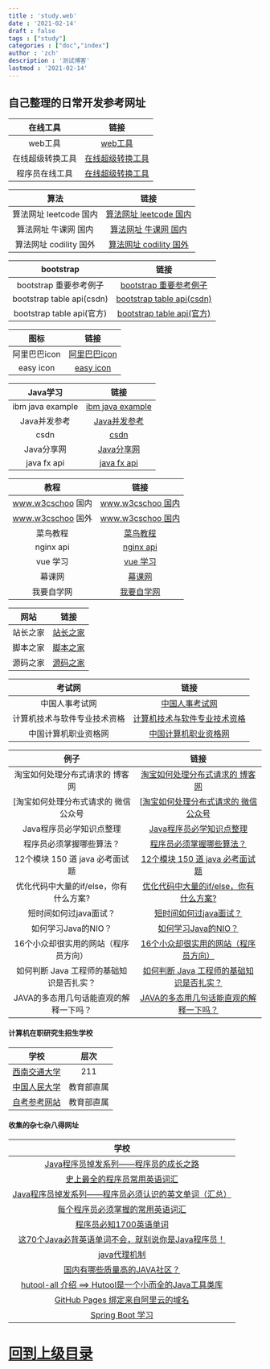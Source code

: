 ```yaml
---
title : 'study.web'
date : '2021-02-14'
draft : false
tags : ["study"]
categories : ["doc","index"]
author : 'zch'
description : '测试博客'
lastmod : '2021-02-14'
---
```





## 自己整理的日常开发参考网址

|     在线工具                |                  链接                                     |
|      :-----:               |               :----:                                     |
|      web工具               |         [web工具](http://www.bejson.com/)                 |
|      在线超级转换工具       |         [在线超级转换工具](https://www.wdku.net/)          |
|      程序员在线工具        |         [在线超级转换工具](https://tool.lu/)               |


|     算法                                |                  链接                                         |
|                  :-----:               |               :----:                                          |
|      算法网址 leetcode 国内              |         [算法网址 leetcode 国内](https://leetcode-cn.com/)    |
|      算法网址 牛课网 国内              |         [算法网址 牛课网 国内](https://www.nowcoder.com/)        |
|      算法网址 codility 国外              |         [算法网址 codility 国外](https://www.codility.com/)   |


|     bootstrap                           |                  链接                                         |
|                  :-----:               |               :----:                                          |
|      bootstrap 重要参考例子              |         [bootstrap 重要参考例子](https://www.17sucai.com/preview/2/2017-04-26/gentelella/production/tables.html)    |
|     bootstrap table api(csdn)           |         [bootstrap table api(csdn)](https://blog.csdn.net/rickiyeat/article/details/56483577)    |
|     bootstrap table api(官方)           |         [bootstrap table api(官方)](https://bootstrap-table.com/docs/api/table-options/)    |


|     图标                           |                  链接                                         |
|                  :-----:               |               :----:                                          |
|      阿里巴巴icon             |         [阿里巴巴icon](https://www.iconfont.cn/)    |
|      easy icon             |         [ easy icon ](https://www.easyicon.net/)    |


|     Java学习                           |                  链接                                         |
|                  :-----:               |               :----:                                          |
|      ibm java example             |         [ibm java example](https://www.ibm.com/developerworks/cn/java/)    |
|      Java并发参考             |         [Java并发参考](http://ifeve.com/)    |
|      csdn             |         [csdn](https://www.csdn.net/)    |
|      Java分享网             |         [Java分享网](http://www.java1234.com/)    |
|      java fx api             |         [java fx api](http://www.javafxchina.net/main/)    |

|     教程                           |                  链接                                         |
|                  :-----:               |               :----:                                          |
|     www.w3cschoo 国内            |         [www.w3cschoo 国内](https://www.w3cschool.cn/)    |
|     www.w3cschoo 国外            |         [www.w3cschoo 国内](https://www.w3school.com.cn/tags/tag_doctype.asp)    |
|     菜鸟教程            |         [菜鸟教程](https://www.runoob.com/)    |
|     nginx api            |         [nginx api](http://www.nginx.cn/doc/)    |
|     vue 学习            |         [vue 学习](https://cn.vuejs.org/)    |
|     幕课网         |         [幕课网](https://www.imooc.com/)    |
|     我要自学网         |         [我要自学网](https://www.51zxw.net/)    |




|     网站                           |                  链接               |
|                  :-----:               |               :----:          |
|    站长之家            |         [站长之家](http://www.chinaz.com/)     |
|    脚本之家            |         [脚本之家](https://www.jb51.net/)      |
|    源码之家            |         [源码之家](https://www.mycodes.net/)  |



|     考试网                           |                  链接               |
|                  :-----:               |               :----:          |
|    中国人事考试网            |         [中国人事考试网](http://www.cpta.com.cn/)     |
|    计算机技术与软件专业技术资格            |         [计算机技术与软件专业技术资格](http://www.ruankao.org/)      |
|    中国计算机职业资格网            |         [中国计算机职业资格网](http://www.ruankao.org.cn/)  |




|     例子                           |                  链接               |
|                  :-----:               |               :----:          |
|   淘宝如何处理分布式请求的 博客网            |         [淘宝如何处理分布式请求的 博客网](https://www.cnblogs.com/dreamroute/p/10980423.html)     |
|   [淘宝如何处理分布式请求的 微信公众号           |         [[淘宝如何处理分布式请求的 微信公众号](https://mp.weixin.qq.com/s?__biz=MzAxNjk4ODE4OQ==&mid=2247485716&idx=1&sn=1658eadd81b257ec2584f2c7f87d5267&chksm=9bed2866ac9aa170565fdfd1dfaa3a4830e619e04374a66984a60c3cfe4cccd5cddf42401e02&mpshare=1&scene=1&srcid=&key=ba0657b99a63e505bf20fe87125547a829aef219f1418efa461f471c8e573ccd14fac2e05c263378400afea7cc2d39797fed220ca4d5e0df605318072a14a52973f2b0664a0d6c8e3e701b88b98c6023&ascene=1&uin=MTM4NTE4NDY0MA%3D%3D&devicetype=Windows+10&version=62060833&lang=zh_CN&pass_ticket=%2FOoqGGljj0cFY4iEQVSs90W0RYZ0zZ6EHFAJzaachb4TZuSdWjA5R558EJ3LbyDi)     |
|   Java程序员必学知识点整理            |         [Java程序员必学知识点整理](https://zhuanlan.zhihu.com/p/83192531)     |
|   程序员必须掌握哪些算法？            |         [程序员必须掌握哪些算法？](https://www.zhihu.com/question/23148377)     |
|   12个模块 150 道 java 必考面试题            |         [12个模块 150 道 java 必考面试题](https://zhuanlan.zhihu.com/p/84225413)     |
|   优化代码中大量的if/else，你有什么方案?            |         [优化代码中大量的if/else，你有什么方案?](https://www.zhihu.com/question/344856665)     |
|   短时间如何过java面试？           |         [短时间如何过java面试？](https://www.zhihu.com/question/27858692)     |
|   如何学习Java的NIO？           |         [如何学习Java的NIO？](https://www.zhihu.com/question/29005375)     |
|  16个小众却很实用的网站（程序员方向）           |         [16个小众却很实用的网站（程序员方向）](https://zhuanlan.zhihu.com/p/23005451)     |
|  如何判断 Java 工程师的基础知识是否扎实？          |         [如何判断 Java 工程师的基础知识是否扎实？](https://www.zhihu.com/question/48312588)     |
|  JAVA的多态用几句话能直观的解释一下吗？        |         [JAVA的多态用几句话能直观的解释一下吗？](https://www.zhihu.com/question/30082151)     |


#### 计算机在职研究生招生学校 



|     学校                                                        |                  层次                     |
|                  :-----:                                        |               :----:                      |
|  [西南交通大学](http://yz.swjtu.edu.cn/web/index.html)           |         211                               |
|  [中国人民大学](https://www.ruc.edu.cn/)                         |         教育部直属                         |
|  [自考参考网站](http://zikao.eol.cn/)                            |         教育部直属                         |

#### 收集的杂七杂八得网址 


|     学校                                                                                              |         
|                  :-----:                                                                              |               
|  [Java程序员掉发系列——程序员的成长之路](https://blog.csdn.net/weixin_44563573/article/details/102934726)      | 
|  [史上最全的程序员常用英语词汇](https://blog.csdn.net/qq_28289405/article/details/82683892#J)           |         
|  [Java程序员掉发系列——程序员必须认识的英文单词（汇总）](https://blog.csdn.net/weixin_44563573/article/details/102948060)     |   
|  [每个程序员必须掌握的常用英语词汇](https://blog.csdn.net/love_hot_girl/article/details/84100556)     |   
|  [程序员必知1700英语单词](https://blog.csdn.net/andylanzhiyong/article/details/88567407)     |   
|  [这70个Java必背英语单词不会，就别说你是Java程序员！](https://blog.csdn.net/lizhensen/article/details/79404607)     |   
|  [java代理机制](https://blog.csdn.net/weixin_43690810/article/details/103009321)     |   
|  [国内有哪些质量高的JAVA社区？](https://blog.csdn.net/weixin_41986096/article/details/86646629)     |   
|  [hutool-all 介绍 ==> Hutool是一个小而全的Java工具类库](https://www.hutool.cn/docs/#/)     |   
|  [GitHub Pages 绑定来自阿里云的域名](https://blog.csdn.net/qq_29232943/article/details/52786603)     |   
|  [Spring Boot 学习](https://github.com/javastacks/spring-boot-best-practice)     |   



# [回到上级目录](./index.md)
